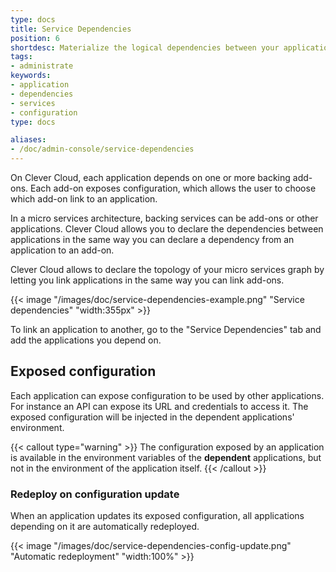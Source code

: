 ```yaml
---
type: docs
title: Service Dependencies
position: 6
shortdesc: Materialize the logical dependencies between your applications with service dependencies
tags:
- administrate
keywords:
- application
- dependencies
- services
- configuration
type: docs

aliases:
- /doc/admin-console/service-dependencies
---
```


On Clever Cloud, each application depends on one or more backing add-ons. Each
add-on exposes configuration, which allows the user to choose which add-on link
to an application.

In a micro services architecture, backing services can be add-ons or other
applications. Clever Cloud allows you to declare the dependencies between
applications in the same way you can declare a dependency from an application
to an add-on.

Clever Cloud allows to declare the topology of your micro services graph by
letting you link applications in the same way you can link add-ons.

{{< image "/images/doc/service-dependencies-example.png" "Service dependencies" "width:355px" >}}

To link an application to another, go to the "Service Dependencies" tab and
add the applications you depend on.

## Exposed configuration

Each application can expose configuration to be used by other applications.
For instance an API can expose its URL and credentials to access it. The
exposed configuration will be injected in the dependent applications'
environment.

{{< callout type="warning" >}}
The configuration exposed by an application is available in the environment variables of the **dependent** applications, but not in the environment of the application itself.
{{< /callout >}}

### Redeploy on configuration update

When an application updates its exposed configuration, all applications
depending on it are automatically redeployed.

{{< image "/images/doc/service-dependencies-config-update.png" "Automatic redeployment" "width:100%" >}}
